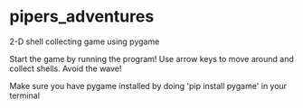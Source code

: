 # pipers_adventures
2-D shell collecting game using pygame

Start the game by running the program! Use arrow keys to move around and collect shells. Avoid the wave!

Make sure you have pygame installed by doing 'pip install pygame' in your terminal
